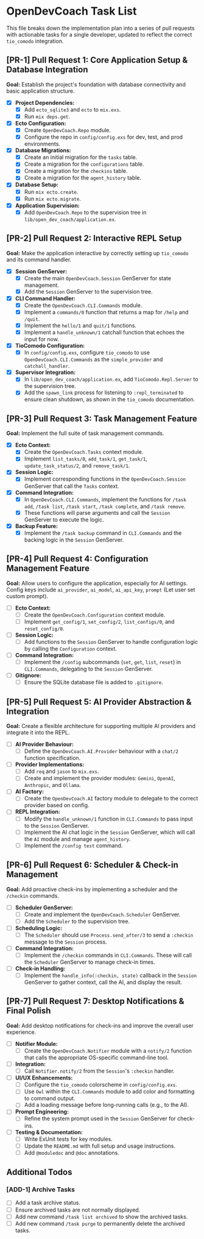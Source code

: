 # OpenDevCoach Task List

This file breaks down the implementation plan into a series of pull requests with actionable tasks for a single developer, updated to reflect the correct `tio_comodo` integration.

## [PR-1] Pull Request 1: Core Application Setup & Database Integration

**Goal:** Establish the project's foundation with database connectivity and basic application structure.

- [x] **Project Dependencies:**
    - [x] Add `ecto_sqlite3` and `ecto` to `mix.exs`.
    - [x] Run `mix deps.get`.
- [x] **Ecto Configuration:**
    - [x] Create `OpenDevCoach.Repo` module.
    - [x] Configure the repo in `config/config.exs` for dev, test, and prod environments.
- [x] **Database Migrations:**
    - [x] Create an initial migration for the `tasks` table.
    - [x] Create a migration for the `configurations` table.
    - [x] Create a migration for the `checkins` table.
    - [x] Create a migration for the `agent_history` table.
- [x] **Database Setup:**
    - [x] Run `mix ecto.create`.
    - [x] Run `mix ecto.migrate`.
- [x] **Application Supervision:**
    - [x] Add `OpenDevCoach.Repo` to the supervision tree in `lib/open_dev_coach/application.ex`.

## [PR-2] Pull Request 2: Interactive REPL Setup

**Goal:** Make the application interactive by correctly setting up `tio_comodo` and its command handler.

- [x] **Session GenServer:**
    - [x] Create the main `OpenDevCoach.Session` GenServer for state management.
    - [x] Add the `Session` GenServer to the supervision tree.
- [x] **CLI Command Handler:**
    - [x] Create the `OpenDevCoach.CLI.Commands` module.
    - [x] Implement a `commands/0` function that returns a map for `/help` and `/quit`.
    - [x] Implement the `hello/1` and `quit/1` functions.
    - [x] Implement a `handle_unknown/1` catchall function that echoes the input for now.
- [x] **TioComodo Configuration:**
    - [x] In `config/config.exs`, configure `tio_comodo` to use `OpenDevCoach.CLI.Commands` as the `simple_provider` and `catchall_handler`.
- [x] **Supervisor Integration:**
    - [x] In `lib/open_dev_coach/application.ex`, add `TioComodo.Repl.Server` to the supervision tree.
    - [x] Add the `spawn_link` process for listening to `:repl_terminated` to ensure clean shutdown, as shown in the `tio_comodo` documentation.

## [PR-3] Pull Request 3: Task Management Feature

**Goal:** Implement the full suite of task management commands.

- [x] **Ecto Context:**
    - [x] Create the `OpenDevCoach.Tasks` context module.
    - [x] Implement `list_tasks/0`, `add_task/1`, `get_task/1`, `update_task_status/2`, and `remove_task/1`.
- [x] **Session Logic:**
    - [x] Implement corresponding functions in the `OpenDevCoach.Session` GenServer that call the `Tasks` context.
- [x] **Command Integration:**
    - [x] In `OpenDevCoach.CLI.Commands`, implement the functions for `/task add`, `/task list`, `/task start`, `/task complete`, and `/task remove`.
    - [x] These functions will parse arguments and call the `Session` GenServer to execute the logic.
- [x] **Backup Feature:**
    - [x] Implement the `/task backup` command in `CLI.Commands` and the backing logic in the `Session` GenServer.

## [PR-4] Pull Request 4: Configuration Management Feature

**Goal:** Allow users to configure the application, especially for AI settings.
Config keys include `ai_provider`, `ai_model`, `ai_api_key`, `prompt` (Let user set custom prompt).

- [ ] **Ecto Context:**
    - [ ] Create the `OpenDevCoach.Configuration` context module.
    - [ ] Implement `get_config/1`, `set_config/2`, `list_configs/0`, and `reset_config/0`.
- [ ] **Session Logic:**
    - [ ] Add functions to the `Session` GenServer to handle configuration logic by calling the `Configuration` context.
- [ ] **Command Integration:**
    - [ ] Implement the `/config` subcommands (`set`, `get`, `list`, `reset`) in `CLI.Commands`, delegating to the `Session` GenServer.
- [ ] **Gitignore:**
    - [ ] Ensure the SQLite database file is added to `.gitignore`.

## [PR-5] Pull Request 5: AI Provider Abstraction & Integration

**Goal:** Create a flexible architecture for supporting multiple AI providers and integrate it into the REPL.

- [ ] **AI Provider Behaviour:**
    - [ ] Define the `OpenDevCoach.AI.Provider` behaviour with a `chat/2` function specification.
- [ ] **Provider Implementations:**
    - [ ] Add `req` and `jason` to `mix.exs`.
    - [ ] Create and implement the provider modules: `Gemini`, `OpenAI`, `Anthropic`, and `Ollama`.
- [ ] **AI Factory:**
    - [ ] Create the `OpenDevCoach.AI` factory module to delegate to the correct provider based on config.
- [ ] **REPL Integration:**
    - [ ] Modify the `handle_unknown/1` function in `CLI.Commands` to pass input to the `Session` GenServer.
    - [ ] Implement the AI chat logic in the `Session` GenServer, which will call the `AI` module and manage `agent_history`.
    - [ ] Implement the `/config test` command.

## [PR-6] Pull Request 6: Scheduler & Check-in Management

**Goal:** Add proactive check-ins by implementing a scheduler and the `/checkin` commands.

- [ ] **Scheduler GenServer:**
    - [ ] Create and implement the `OpenDevCoach.Scheduler` GenServer.
    - [ ] Add the `Scheduler` to the supervision tree.
- [ ] **Scheduling Logic:**
    - [ ] The `Scheduler` should use `Process.send_after/3` to send a `:checkin` message to the `Session` process.
- [ ] **Command Integration:**
    - [ ] Implement the `/checkin` commands in `CLI.Commands`. These will call the `Scheduler` GenServer to manage check-in times.
- [ ] **Check-in Handling:**
    - [ ] Implement the `handle_info(:checkin, state)` callback in the `Session` GenServer to gather context, call the AI, and display the result.

## [PR-7] Pull Request 7: Desktop Notifications & Final Polish

**Goal:** Add desktop notifications for check-ins and improve the overall user experience.

- [ ] **Notifier Module:**
    - [ ] Create the `OpenDevCoach.Notifier` module with a `notify/2` function that calls the appropriate OS-specific command-line tool.
- [ ] **Integration:**
    - [ ] Call `Notifier.notify/2` from the `Session`'s `:checkin` handler.
- [ ] **UI/UX Enhancements:**
    - [ ] Configure the `tio_comodo` colorscheme in `config/config.exs`.
    - [ ] Use `Owl` within the `CLI.Commands` module to add color and formatting to command output.
    - [ ] Add a loading message before long-running calls (e.g., to the AI).
- [ ] **Prompt Engineering:**
    - [ ] Refine the system prompt used in the `Session` GenServer for check-ins.
- [ ] **Testing & Documentation:**
    - [ ] Write ExUnit tests for key modules.
    - [ ] Update the `README.md` with full setup and usage instructions.
    - [ ] Add `@moduledoc` and `@doc` annotations.

## Additional Todos

### [ADD-1] Archive Tasks
- [ ] Add a task archive status.
- [ ] Ensure archived tasks are not normally displayed.
- [ ] Add new command `/task list archived` to show the archived tasks.
- [ ] Add new command `/task purge` to permanently delete the archived tasks.
